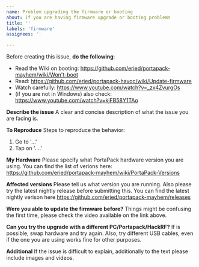 ```yaml
---
name: Problem upgrading the firmware or booting
about: If you are having firmware upgrade or booting problems
title: ''
labels: 'firmware'
assignees: ''

---
```


Before creating this issue, **do the following**: 
* Read the Wiki on booting: https://github.com/eried/portapack-mayhem/wiki/Won't-boot
* Read: https://github.com/eried/portapack-havoc/wiki/Update-firmware
* Watch carefully: https://www.youtube.com/watch?v=_zx4ZvurgOs
* (if you are not in Windows) also check: https://www.youtube.com/watch?v=kjFB58Y1TAo

**Describe the issue**
A clear and concise description of what the issue you are facing is. 

**To Reproduce**
Steps to reproduce the behavior:
1. Go to '...'
2. Tap on '....'


**My Hardware**
Please specify what PortaPack hardware version you are using. You can find the list of verions here: https://github.com/eried/portapack-mayhem/wiki/PortaPack-Versions

**Affected versions**
Please tell us what version you are running. Also please try the latest nightly release before submitting this. You can find the latest nightly verison here https://github.com/eried/portapack-mayhem/releases

**Were you able to update the firmware before?**
Things might be confusing the first time, please check the video available on the link above.

**Can you try the upgrade with a different PC/Portapack/HackRF?**
If is possible, swap hardware and try again. Also, try different USB cables, even if the one you are using works fine for other purposes.

**Additional**
If the issue is difficult to explain, additionally to the text please include images and videos.

